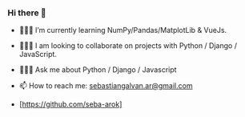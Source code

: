 ### Hi there 👋
<!-- **SebasGalvan/SebasGalvan** is a ✨ _special_ ✨ repository because its `README.md` (this file) appears on your GitHub profile. -->

<!-- - 📗 I am currently working on a book app -->
- 👨🏻‍💻 I’m currently learning NumPy/Pandas/MatplotLib  & VueJs.
- 👨🏻‍🌾 I am looking to collaborate on projects with Python / Django / JavaScript.

- 👨🏻‍🏫 Ask me about Python / Django / Javascript
- 📫 How to reach me: sebastiangalvan.ar@gmail.com
- [https://github.com/seba-arok]
